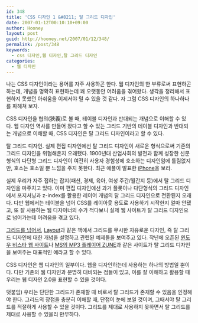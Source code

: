 ```yaml
---
id: 348
title: 'CSS 디자인 1 &#8211; 탈 그리드 디자인'
date: 2007-01-12T00:10:10+09:00
author: Hooney
layout: post
guid: http://hooney.net/2007/01/12/348/
permalink: /post/348
keywords:
  - css 디자인,웹 디자인,탈 그리드 디자인
categories:
  - 웹 디자인
---
```

나는 CSS 디자인이라는 용어를 자주 사용하곤 한다. 웹 디자인의 한 부류로써 표현하곤 하는데, 개념을 명확히 표현하는데 꽤 오랫동안 어려움을 겪어왔다. 생각을 정리해서 표현하지 못했던 아쉬움을 이제서야 털 수 있을 것 같다. 자 그럼 CSS 디자인의 하나하나를 파헤쳐 보자.

CSS 디자인을 협의(狹義)로 볼 때, 테이블 디자인과 반대되는 개념으로 이해할 수 있다. 웹 디자인 역사를 만들어 왔다고 할 수 있는 그리드 기반의 테이블 디자인과 반대되는 개념으로 이해할 때, CSS 디자인은 탈 그리드 디자인이라고 할 수 있다.

탈 그리드 디자인. 실제 편집 디자인에선 탈 그리드 디자인이 새로운 형식으로써 기존의 그리드 디자인을 위협해온지 오래됐다. 1900년대 산업사회의 발전과 함께 성장한 신문 형식의 다단형 그리드 디자인이 여전히 사용자 경험성에 호소하는 디자인임에 틀림없지만, 호소는 호소일 뿐 느낌을 주지 못한다. 최근 애플이 발표한 [iPhone](http://www.apple.com/iphone/)을 보라.

실제 우리가 자주 접하는 잡지(패션, 경제, 육아, 여성 주간/월간지 등)에서 탈 그리드 디자인을 마주치고 있다. 이미 편집 디자인에선 과거 플롯이나 다단형식의 그리드 디자인에서 포지셔닝과 z-index를 활용한 레이어 개념의 탈 그리드 디자인으로 전환된지 오래다. 다만 웹에서는 테이블을 넘어 CSS를 레이아웃 용도로 사용하기 시작한지 얼마 안됐고, 또 잘 사용하는 웹 디자이너의 수가 적다보니 실제 웹 사이트가 탈 그리드 디자인으로 넘어가는데 어려움을 겪고 있다.

[그리드를 넘어서](http://www.aladdin.co.kr/shop/wproduct.aspx?isbn=897059275x), [Layout](http://www.aladdin.co.kr/shop/wproduct.aspx?ISBN=8970843027)과 같은 책에서 그리드를 무시한 자유로운 디자인, 즉 탈 그리드 디자인에 대한 개념을 설명하고 관련된 예제들을 보여주고 있다. 작년에 오픈된 [윈도우 비스타 웹 사이트](http://www.microsoft.com/windowsvista/)나 [MS의 MP3 플레이어 ZUNE](http://www.zune.net/)과 같은 사이트가 탈 그리드 디자인을 보여주는 대표적인 예라고 할 수 있다.

CSS 디자인은 웹 디자인의 일부이다. 웹을 디자인하는데 사용하는 하나의 방법일 뿐이다. 다만 기존의 웹 디자인과 분명히 대비되는 점들이 있고, 이를 잘 이해하고 활용할 때 우리는 웹 디자인 2.0을 표현할 수 있을 것이다.

덧붙임) 우리는 단단한 그리드가 존재할 때 비로서 탈 그리드가 존재할 수 있음을 인정해야 한다. 그리드의 장점을 충분히 이해할 때, 단점이 눈에 보일 것이며, 그때서야 탈 그리드를 적절하게 사용할 수 있을 것이다. 그리드를 제대로 사용하지 못하면서 탈 그리드를 제대로 사용할 수 있을리 만무하다.